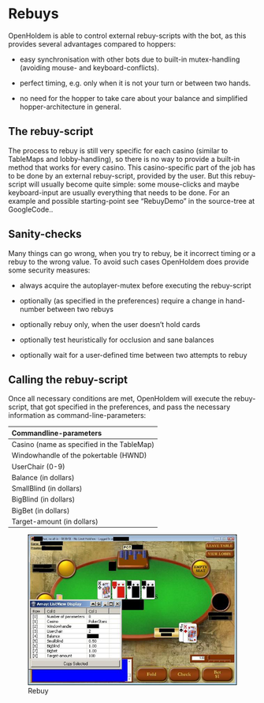 # Rebuys

OpenHoldem is able to control external rebuy-scripts with the bot, as
this provides several advantages compared to hoppers:

- easy synchronisation with other bots due to built-in mutex-handling
  (avoiding mouse- and keyboard-conflicts).

- perfect timing, e.g. only when it is not your turn or between two
  hands.

- no need for the hopper to take care about your balance and simplified
  hopper-architecture in general.

## The rebuy-script

The process to rebuy is still very specific for each casino (similar to
TableMaps and lobby-handling), so there is no way to provide a built-in
method that works for every casino. This casino-specific part of the job
has to be done by an external rebuy-script, provided by the user. But
this rebuy-script will usually become quite simple: some mouse-clicks
and maybe keyboard-input are usually everything that needs to be done.
For an example and possible starting-point see “RebuyDemo” in the
source-tree at GoogleCode..

## Sanity-checks

Many things can go wrong, when you try to rebuy, be it incorrect timing
or a rebuy to the wrong value. To avoid such cases OpenHoldem does
provide some security measures:

- always acquire the autoplayer-mutex before executing the rebuy-script

- optionally (as specified in the preferences) require a change in
  hand-number between two rebuys

- optionally rebuy only, when the user doesn’t hold cards

- optionally test heuristically for occlusion and sane balances

- optionally wait for a user-defined time between two attempts to rebuy

## Calling the rebuy-script

Once all necessary conditions are met, OpenHoldem will execute the
rebuy-script, that got specified in the preferences, and pass the
necessary information as command-line-parameters:

| Commandline-parameters                     |
|:-------------------------------------------|
| Casino (name as specified in the TableMap) |
| Windowhandle of the pokertable (HWND)      |
| UserChair (0-9)                            |
| Balance (in dollars)                       |
| SmallBlind (in dollars)                    |
| BigBlind (in dollars)                      |
| BigBet (in dollars)                        |
| Target-amount (in dollars)                 |

<figure>
<img src="Images/pokerstars_poker_table.jpg" />
<figcaption>Rebuy</figcaption>
</figure>
